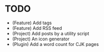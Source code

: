 # TODO

* (Feature) Add tags
* (Feature) Add RSS feed
* (Project) Add posts by a utility script
* (Project) An icon generator
* (Plugin) Add a word count for CJK pages
